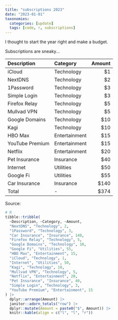 ```yaml
---
title: "subscriptions 2023"
date: "2023-01-01"
taxonomies:
  categories: [update]
  tags: [code, r, subscriptions]
---
```


I thought to start the year right and make a budget.

Subscriptions are sneaky...

|Description     |Category      | Amount|
|:---------------|:-------------|------:|
|iCloud          |Technology    |     $1|
|NextDNS         |Technology    |     $2|
|1Password       |Technology    |     $3|
|Simple Login    |Technology    |     $3|
|Firefox Relay   |Technology    |     $5|
|Mullvad VPN     |Technology    |     $5|
|Google Domains  |Technology    |    $10|
|Kagi            |Technology    |    $10|
|HBO Max         |Entertainment |    $15|
|YouTube Premium |Entertainment |    $15|
|Netflix         |Entertainment |    $20|
|Pet Insurance   |Insurance     |    $40|
|Internet        |Utilities     |    $50|
|Google Fi       |Utilities     |    $55|
|Car Insurance   |Insurance     |   $140|
|Total           |-             |   $374|

Source:

```r
# R
tibble::tribble(
  ~Description, ~Category, ~Amount,
  "NextDNS", "Technology", 2,
  "1Password", "Technology", 3,
  "Car Insurance", "Insurance", 140,
  "Firefox Relay", "Technology", 5,
  "Google Domains", "Technology", 10,
  "Google Fi", "Utilities", 55,
  "HBO Max", "Entertainment", 15,
  "iCloud", "Technology", 1,
  "Internet", "Utilities", 50,
  "Kagi", "Technology", 10,
  "Mullvad VPN", "Technology", 5,
  "Netflix", "Entertainment", 20,
  "Pet Insurance", "Insurance", 40,
  "Simple Login", "Technology", 3,
  "YouTube Premium", "Entertainment", 15
) |>
  dplyr::arrange(Amount) |>
  janitor::adorn_totals("row") |>
  dplyr::mutate(Amount = paste0("$", Amount)) |>
  knitr::kable(align = c("l", "l", "r"))
```

